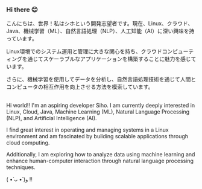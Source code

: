 ### Hi there 😊

<!--
**KitsuneSiho/KitsuneSiho** is a ✨ _special_ ✨ repository because its `README.md` (this file) appears on your GitHub profile.

Here are some ideas to get you started:

- 🔭 I’m currently working on ...
- 🌱 I’m currently learning ...
- 👯 I’m looking to collaborate on ...
- 🤔 I’m looking for help with ...
- 💬 Ask me about ...
- 📫 How to reach me: ...
- 😄 Pronouns: ...
- ⚡ Fun fact: ...
-->
             
こんにちは、世界！私はシホという開発志望者です。現在、Linux、クラウド、Java、機械学習（ML）、自然言語処理（NLP）、人工知能（AI）に深い興味を持っています。<br>

Linux環境でのシステム運用と管理に大きな関心を持ち、クラウドコンピューティングを通じてスケーラブルなアプリケーションを構築することに魅力を感じています。<br>

さらに、機械学習を使用してデータを分析し、自然言語処理技術を通じて人間とコンピュータの相互作用を向上させる方法を模索しています。<br><br>

Hi world!! I'm an aspiring developer Siho. I am currently deeply interested in Linux, Cloud, Java, Machine Learning (ML), Natural Language Processing (NLP), and Artificial Intelligence (AI). <br>

I find great interest in operating and managing systems in a Linux environment and am fascinated by building scalable applications through cloud computing. <br>

Additionally, I am exploring how to analyze data using machine learning and enhance human-computer interaction through natural language processing techniques. <br>

( •̀ ᴗ •́ )و !!
